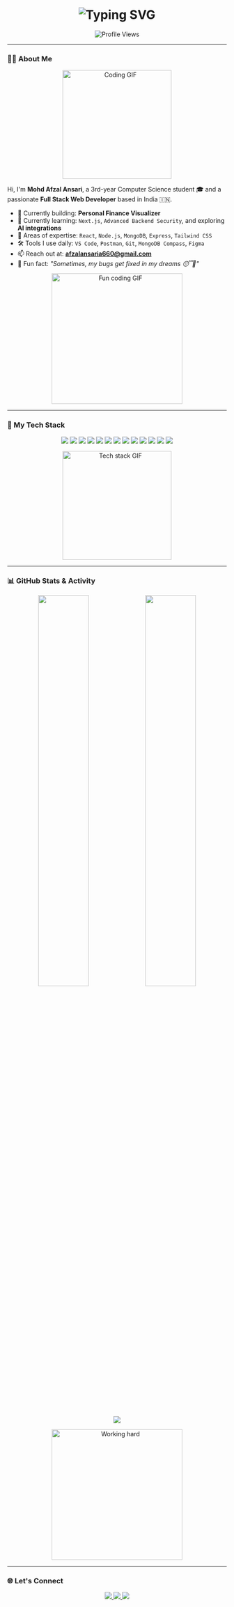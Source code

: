 <h1 align="center">
  <img src="https://readme-typing-svg.herokuapp.com?font=Fira+Code&weight=600&size=24&pause=1000&color=FACC15&center=true&vCenter=true&width=700&lines=Hi+%F0%9F%91%8B,+I'm+Mohd+Afzal+Ansari;A+Passionate+Full+Stack+Developer;React+%7C+Node.js+%7C+MongoDB+Lover;Let's+Build+Something+Great+Together!+🚀" alt="Typing SVG" />
</h1>

<p align="center">
  <img src="https://komarev.com/ghpvc/?username=Afzal1603&style=for-the-badge&color=blueviolet&label=Profile+Views" alt="Profile Views" />
</p>

---

### 👨‍💻 About Me

<p align="center">
  <img src="https://media.giphy.com/media/v1.Y2lkPTc5MGI3NjExNDA2Z3Z3cTBtbHc0M2R3OXExNG5sOWg0Y2VqM2NjMmFza3kydXkzYSZlcD12MV9naWZzX3NlYXJjaCZjdD1n/3oriO0OEd9QIDdllqo/giphy.gif" width="250" alt="Coding GIF" />
</p>

Hi, I'm **Mohd Afzal Ansari**, a 3rd-year Computer Science student 🎓 and a passionate **Full Stack Web Developer** based in India 🇮🇳.

- 🔭 Currently building: **Personal Finance Visualizer**
- 🌱 Currently learning: `Next.js`, `Advanced Backend Security`, and exploring **AI integrations**
- 🧠 Areas of expertise: `React`, `Node.js`, `MongoDB`, `Express`, `Tailwind CSS`
- 🛠️ Tools I use daily: `VS Code`, `Postman`, `Git`, `MongoDB Compass`, `Figma`
- 📫 Reach out at: **afzalansaria660@gmail.com**
- 🧩 Fun fact: *"Sometimes, my bugs get fixed in my dreams 😴🐞"*

<p align="center">
  <img src="https://media.giphy.com/media/LMt9638dO8dftAjtco/giphy.gif" width="300" alt="Fun coding GIF" />
</p>

---

### 🚀 My Tech Stack

<p align="center">
  <img src="https://img.shields.io/badge/-HTML5-E34F26?style=for-the-badge&logo=html5&logoColor=white" />
  <img src="https://img.shields.io/badge/-CSS3-1572B6?style=for-the-badge&logo=css3&logoColor=white" />
  <img src="https://img.shields.io/badge/-JavaScript-F7DF1E?style=for-the-badge&logo=javascript&logoColor=black" />
  <img src="https://img.shields.io/badge/-React-20232A?style=for-the-badge&logo=react&logoColor=61DAFB" />
  <img src="https://img.shields.io/badge/-Next.js-000000?style=for-the-badge&logo=next.js&logoColor=white" />
  <img src="https://img.shields.io/badge/-Node.js-339933?style=for-the-badge&logo=nodedotjs&logoColor=white" />
  <img src="https://img.shields.io/badge/-Express.js-000000?style=for-the-badge&logo=express&logoColor=white" />
  <img src="https://img.shields.io/badge/-MongoDB-47A248?style=for-the-badge&logo=mongodb&logoColor=white" />
  <img src="https://img.shields.io/badge/-TailwindCSS-06B6D4?style=for-the-badge&logo=tailwindcss&logoColor=white" />
  <img src="https://img.shields.io/badge/-Java-007396?style=for-the-badge&logo=java&logoColor=white" />
  <img src="https://img.shields.io/badge/-Python-3776AB?style=for-the-badge&logo=python&logoColor=white" />
  <img src="https://img.shields.io/badge/-Git-F05032?style=for-the-badge&logo=git&logoColor=white" />
  <img src="https://img.shields.io/badge/-GitHub-181717?style=for-the-badge&logo=github&logoColor=white" />
</p>

<p align="center">
  <img src="https://media0.giphy.com/media/v1.Y2lkPTc5MGI3NjExdDB5NDJhcGxtZWl4dzg2b3poMHFpNHBxaTRoY2J0YWxjODk2enY1MiZlcD12MV9pbnRlcm5hbF9naWZfYnlfaWQmY3Q9Zw/ADyQEh474eu0o/giphy.gif" width="250" alt="Tech stack GIF" />
</p>

---

### 📊 GitHub Stats & Activity

<p align="center">
  <img width="48%" src="https://github-readme-stats.vercel.app/api?username=Afzal1603&show_icons=true&theme=radical&hide_border=true" />
  <img width="48%" src="https://streak-stats.demolab.com?user=Afzal1603&theme=radical&hide_border=true" />
</p>

<p align="center">
  <img src="https://github-readme-activity-graph.vercel.app/graph?username=Afzal1603&theme=react-dark&hide_border=true" />
</p>

<p align="center">
  <img src="https://media.giphy.com/media/v1.Y2lkPWVjZjA1ZTQ3YXZiMTI0eW5wajYyaTh4N3RsNG1pNDRlZDlzNTBuYXA0ZzJvMndrZSZlcD12MV9naWZzX3NlYXJjaCZjdD1n/1Q6K09gcxYWcUxxraT/giphy.gif" width="300" alt="Working hard" />
</p>

---

### 🌐 Let's Connect

<p align="center">
  <a href="mailto:afzalansaria660@gmail.com">
    <img src="https://img.shields.io/badge/Gmail-EA4335?style=for-the-badge&logo=gmail&logoColor=white" />
  </a>
  <a href="https://linkedin.com/in/mohdafzalansari/">
    <img src="https://img.shields.io/badge/LinkedIn-0077B5?style=for-the-badge&logo=linkedin&logoColor=white" />
  </a>
  <a href="https://portfolio-ingenium.netlify.app">
    <img src="https://img.shields.io/badge/Portfolio-111827?style=for-the-badge&logo=vercel&logoColor=white" />
  </a>
</p>
